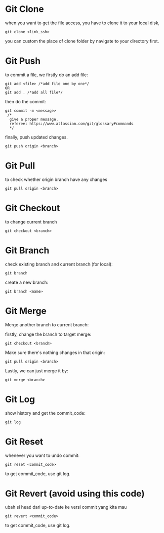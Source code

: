 # Git Clone
when you want to get the file access, you have to clone it to your local disk,
```
git clone <link_ssh>
```
you can custom the place of clone folder by navigate to your directory first.

# Git Push
to commit a file, we firstly do an add file:
```
git add <file> /*add file one by one*/
OR
git add . /*add all file*/
```

then do the commit:
```
git commit -m <message>
 /*
  give a proper message,
  referee: https://www.atlassian.com/git/glossary#commands
  */
```

finally, push updated changes.
```
git push origin <branch>
```

# Git Pull
to check whether origin branch have any changes
```
git pull origin <branch>
```

# Git Checkout
to change current branch
```
git checkout <branch>
```

# Git Branch
check existing branch and current branch (for local):
```
git branch
```

create a new branch:
```
git branch <name>
```

# Git Merge
Merge another branch to current branch:

firstly, change the branch to target merge:
```
git checkout <branch>
```

Make sure there's nothing changes in that origin:
```
git pull origin <branch>
```

Lastly, we can just merge it by: 
```
git merge <branch>
```

# Git Log
show history and get the commit_code:
```
git log
```

# Git Reset
whenever you want to undo commit:
```
git reset <commit_code>
```

to get commit_code, use git log.

# Git Revert (avoid using this code)
ubah si head dari up-to-date ke versi commit yang kita mau
```
git revert <commit_code>
```

to get commit_code, use git log.
